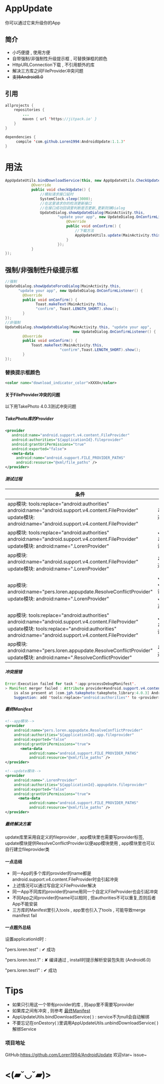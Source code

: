 # AppUpdate

你可以通过它来升级你的App

## 简介

* 小巧便捷 , 使用方便
* 自带强制/非强制性升级提示框 , 可替换弹框的颜色
* HttpURLConnection下载 , 不引用额外的库
* 解决三方库之间FileProvider冲突问题
* ~~支持Android8.0~~

## 引用

```Java
allprojects {
    repositories {
        ...
        maven { url 'https://jitpack.io' }
    }
}
```
~~~~Java
dependencies {
     compile 'com.github.Loren1994:AndroidUpdate:1.1.3'
}
~~~~

# 用法
```java
AppUpdateUtils.bindDownloadService(this, new AppUpdateUtils.CheckUpdateListener() {
            @Override
            public void checkUpdate() {
                //模拟请求接口延时
                SystemClock.sleep(3000);
                //在这里请求你的检测更新接口
                //在接口成功回调里判断是否更新,更新则弹Dialog
                UpdateDialog.showUpdateDialog(MainActivity.this,
                        "update your app", new UpdateDialog.OnConfirmListener() {
                            @Override
                            public void onConfirm() {
                                //下载方法
                                AppUpdateUtils.update(MainActivity.this,"URL");
                            }
                        });
            }
});
```
## 强制/非强制性升级提示框
```java
//强制
UpdateDialog.showUpdateForceDialog(MainActivity.this, 
      "update your app", new UpdateDialog.OnConfirmListener() {
        @Override
        public void onConfirm() {
              Toast.makeText(MainActivity.this, 
              "confirm", Toast.LENGTH_SHORT).show();
        }
});
//非强制
UpdateDialog.showUpdateDialog(MainActivity.this, "update your app", 
                               new UpdateDialog.OnConfirmListener() {
        @Override
        public void onConfirm() {
            Toast.makeText(MainActivity.this, 
                         "confirm",Toast.LENGTH_SHORT).show();
        }
});
```
### 替换提示框颜色

~~~~xml
<color name="download_indicator_color">XXXX</color>
~~~~

#### 关于FileProvider冲突的问题

以下用TakePhoto 4.0.3测试冲突问题

##### TakePhoto库的Provider

~~~~Xml
<provider
   android:name="android.support.v4.content.FileProvider"
   android:authorities="${applicationId}.fileprovider"
   android:grantUriPermissions="true"
   android:exported="false">
   <meta-data
     android:name="android.support.FILE_PROVIDER_PATHS"
     android:resource="@xml/file_paths" />
</provider>
~~~~

##### 测试过程

| 条件                                       | 结果                            |
| ---------------------------------------- | ----------------------------- |
| app模块:                                                                                             tools:replace="android:authorities"   android:name="android.support.v4.content.FileProvider"                                                        update模块:                                                                                            android:name="android.support.v4.content.FileProvider" | ✘编译不通过                        |
| app模块:                                                                                             tools:replace="android:authorities"   android:name="android.support.v4.content.FileProvider"                                                        update模块:                                                                                            android:name=".LorenProvider" | ✔编译通过✘TakePhoto调用崩溃           |
| app模块:                                                                                             android:name="android.support.v4.content.FileProvider"                                                        update模块:                                                                                            android:name=".LorenProvider" | ✘编译不通过                        |
| app模块:                                                                                           android:name="pers.loren.appupdate.ResolveConflictProvider"                                       update模块:                                                                                            android:name=".LorenProvider" | ✔编译通过✔TakePhoto调用正常✔update库正常 |
| app模块:                                                                                             tools:replace="android:authorities"   android:name="android.support.v4.content.FileProvider"                                                        update模块:                                                                          tools:replace="android:authorities"                                                                                       android:name="android.support.v4.content.FileProvider" | ✔编译通过✘TakePhoto调用崩溃           |
| app模块:                                                                                           android:name="pers.loren.appupdate.ResolveConflictProvider"                                       update模块:                                                                                            android:name=".ResolveConflictProvider" | ✘编译不通过                        |

##### 冲突报错

~~~~Java
Error:Execution failed for task ':app:processDebugManifest'.
> Manifest merger failed : Attribute provider#android.support.v4.content.FileProvider@authorities value=(pers.loren.test.app.fileprovider) from AndroidManifest.xml:26:13-68
  	is also present at [com.jph.takephoto:takephoto_library:4.0.3] AndroidManifest.xml:19:13-64 value=(pers.loren.test.fileprovider).
  	Suggestion: add 'tools:replace="android:authorities"' to <provider> element at AndroidManifest.xml:24:9-32:20 to override.
~~~~

##### 最终Manifest

~~~~xml
<!--app模块-->
<provider
    android:name="pers.loren.appupdate.ResolveConflictProvider"
    android:authorities="${applicationId}.app.fileprovider"
    android:exported="false"
    android:grantUriPermissions="true">
       <meta-data
           android:name="android.support.FILE_PROVIDER_PATHS"
           android:resource="@xml/file_paths" />
</provider>

<!--update模块-->
<provider
    android:name=".LorenProvider"
    android:authorities="${applicationId}.appupdate.fileprovider"
    android:exported="false"
    android:grantUriPermissions="true">
      <meta-data
           android:name="android.support.FILE_PROVIDER_PATHS"
           android:resource="@xml/file_paths" />
</provider>
~~~~

##### 最终解决方案

update库里采用自定义的fileprovider , app模块里也需要写provider标签, update模块提供ResolveConflictProvider以便app模块使用 , app模块里也可以自行建立fileprovider类

#### 一点总结

* 同一App的多个库的provider的name都是android.support.v4.content.FileProvider时会引起冲突
* 上述情况可以通过写自定义FileProvider解决
* 同一App不同库的provider的name用同一个自定义FileProvider也会引起冲突
* 不同App之间provider的name可以相同 , 但authorities不可以重复,否则后者App不能安装
* 三方库的Manifest里引入tools , app里也引入了tools , 可能导致merge manifest fail

#### 一点题外总结

设置applicationId时 :

 "pers.loren.test" : ✔ 成功

 "pers.loren.test.1" : ✘ 编译通过 , install时提示解析安装包失败 (Android6.0)

 "pers.loren.test1" : ✔ 成功

# Tips

* 如果只引用这一个带有provider的库 , 则app里不需要写provider
* 如果库之间有冲突 , 则参考 [最终Manifest]( #最终Manifest )
* AppUpdateUtils.bindDownloadService( ) :  service不为null会自动解绑
* 不要忘记在onDestory( )里调用AppUpdateUtils.unbindDownloadService( )解绑Service

### 项目地址

GitHub:https://github.com/Loren1994/AndroidUpdate  欢迎star~ issue~




# <(▰˘◡˘▰)>


